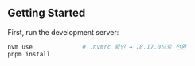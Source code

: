 ## Getting Started

First, run the development server:

```bash
nvm use              # .nvmrc 확인 → 18.17.0으로 전환
pnpm install
```
